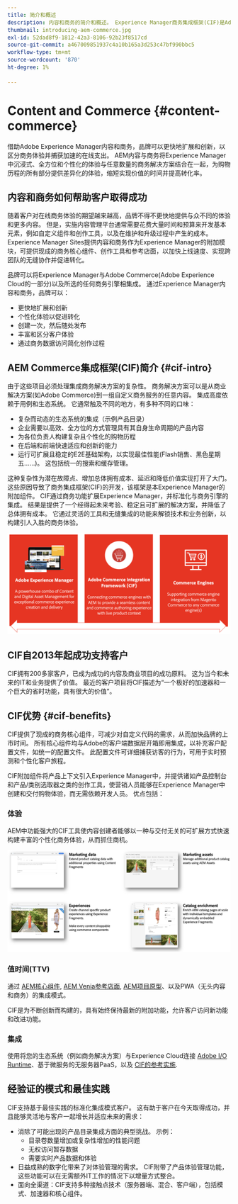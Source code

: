 ```yaml
---
title: 简介和概述
description: 内容和商务的简介和概述。 Experience Manager商务集成框架(CIF)是Adobe推荐的模式，用于将Adobe Commerce和其他第三方商务解决方案的商务服务与Experience Cloud集成和扩展。
thumbnail: introducing-aem-commerce.jpg
exl-id: 52dad8f9-1812-42a3-8106-92b23f8517cd
source-git-commit: a467009851937c4a10b165a3d253c47bf990bbc5
workflow-type: tm+mt
source-wordcount: '870'
ht-degree: 1%

---
```


# Content and Commerce {#content-commerce}

借助Adobe Experience Manager内容和商务，品牌可以更快地扩展和创新，以区分商务体验并捕获加速的在线支出。 AEM内容与商务将Experience Manager中沉浸式、全方位和个性化的体验与任意数量的商务解决方案结合在一起，为购物历程的所有部分提供差异化的体验，缩短实现价值的时间并提高转化率。

## 内容和商务如何帮助客户取得成功

随着客户对在线商务体验的期望越来越高，品牌不得不更快地提供与众不同的体验和更多内容。 但是，实施内容管理平台通常需要花费大量时间和预算来开发基本元素，例如自定义组件和创作工具，以及在维护和升级过程中产生的成本。 Experience Manager Sites提供内容和商务作为Experience Manager的附加模块，可提供现成的商务核心组件、创作工具和参考店面，以加快上线速度、实现跨团队的无缝协作并促进转化。

品牌可以将Experience Manager与Adobe Commerce(Adobe Experience Cloud的一部分)以及所选的任何商务引擎相集成。 通过Experience Manager内容和商务，品牌可以：

* 更快地扩展和创新
* 个性化体验以促进转化
* 创建一次，然后随处发布
* 丰富和区分客户体验
* 通过商务数据访问简化创作过程

## AEM Commerce集成框架(CIF)简介 {#cif-intro}

由于这些项目必须处理集成商务解决方案的复杂性。 商务解决方案可以是从商业解决方案(如Adobe Commerce)到一组自定义商务服务的任意内容。 集成高度依赖于用例和生态系统。 它通常触及不同的地方，有多种不同的口味：

* 复杂而动态的生态系统的集成（示例产品目录）
* 企业需要以高效、全方位的方式管理具有其自身生命周期的产品内容
* 为各位负责人构建复杂且个性化的购物历程
* 在后端和前端快速适应和创新的能力
* 运行可扩展且稳定的E2E基础架构，以实现最佳性能(Flash销售、黑色星期五……)。 这包括统一的搜索和缓存管理。

这种复杂性为潜在故障点、增加总体拥有成本、延迟和降低价值实现打开了大门。 这些原因导致了商务集成框架(CIF)的开发，该框架是本Experience Manager的附加组件。 CIF通过商务功能扩展Experience Manager，并标准化与商务引擎的集成。 结果是提供了一个经得起未来考验、稳定且可扩展的解决方案，并降低了总体拥有成本。 它通过灵活的工具和无缝集成的功能来解锁技术和业务创新，以构建引人入胜的商务体验。

![CIF元素](./assets/CIF/CIF_Overview.png)

## CIF自2013年起成功支持客户

CIF拥有200多家客户，已成为成功的内容及商业项目的成功原料。 这为当今和未来的IT和业务提供了价值。 最近的客户项目将CIF描述为“一个极好的加速器和一个巨大的省时功能，具有很大的价值”。

## CIF优势 {#cif-benefits}

CIF提供了现成的商务核心组件，可减少对自定义代码的需求，从而加快品牌的上市时间。 所有核心组件均与Adobe的客户端数据层开箱即用集成，以补充客户配置文件，如统一的配置文件。 此配置文件可详细捕获访客的行为，可用于实时预测和个性化客户旅程。

CIF附加组件将产品上下文引入Experience Manager中，并提供诸如产品控制台和产品/类别选取器之类的创作工具，使营销人员能够在Experience Manager中创建和交付购物体验，而无需依赖开发人员。 优点包括：

### 体验

AEM中功能强大的CIF工具使内容创建者能够以一种与交付无关的可扩展方式快速构建丰富的个性化商务体验，从而抓住商机。

![CIF元素](./assets/CIF/CIF_Product_Experience_Management.png)

### 值时间(TTV)

通过 [AEM核心组件](https://www.aemcomponents.dev/), [AEM Venia参考店面](https://github.com/adobe/aem-cif-guides-venia), [AEM项目原型](https://experienceleague.adobe.com/docs/experience-manager-core-components/using/developing/archetype/overview.html)、以及PWA（无头内容和商务）的集成模式。

CIF是为不断创新而构建的，具有始终保持最新的附加功能，允许客户访问新功能和改进功能。

### 集成

使用将您的生态系统（例如商务解决方案）与Experience Cloud连接  [Adobe I/O Runtime](https://www.adobe.io/apis/experienceplatform/runtime.html)、基于微服务的无服务器PaaS，以及 [CIF的参考实施](https://github.com/adobe/commerce-cif-graphql-integration-reference).

## 经验证的模式和最佳实践

CIF支持基于最佳实践的标准化集成模式客户。 这有助于客户在今天取得成功，并且能够灵活地与客户一起增长并适应未来的需求：

* 消除了可能出现的产品目录集成方面的典型挑战。 示例：
   * 目录卷数量增加或复杂性增加的性能问题
   * 无权访问暂存数据
   * 需要实时产品数据和体验
* 日益成熟的数字化带来了对体验管理的需求。 CIF附带了产品体验管理功能，这些功能可以在无需额外IT工作的情况下以增量方式整合。
* 面向全渠道：CIF支持多种接触点技术（服务器端、混合、客户端），包括模式、加速器和核心组件。
